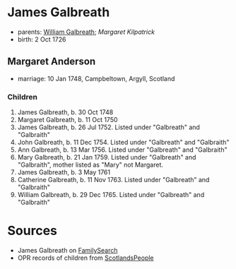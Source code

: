 # James Galbreath

- parents: [William Galbreath](galbreath-william-1701.md); *Margaret Kilpatrick*
- birth: 2 Oct 1726

## Margaret Anderson

- marriage: 10 Jan 1748, Campbeltown, Argyll, Scotland 

### Children

1. James Galbreath, b. 30 Oct 1748
2. Margaret Galbreath, b. 11 Oct 1750
3. James Galbreath, b. 26 Jul 1752.  Listed under "Galbreath" and "Galbraith"
4. John Galbreath, b. 11 Dec 1754. Listed under "Galbreath" and "Galbraith"
5. Ann Galbreath, b. 13 Mar 1756. Listed under "Galbreath" and "Galbraith"
6. Mary Galbreath, b. 21 Jan 1759. Listed under "Galbreath" and "Galbraith", mother listed as "Mary" not Margaret.
7. James Galbreath, b. 3 May 1761
8. Catherine Galbreath, b. 11 Nov 1763. Listed under "Galbreath" and "Galbraith"
9. William Galbreath, b. 29 Dec 1765. Listed under "Galbreath" and "Galbraith"

# Sources

- James Galbreath on [FamilySearch](https://www.familysearch.org/tree/person/KCQW-GZT)
- OPR records of children from [ScotlandsPeople](https://www.scotlandspeople.gov.uk/record-results?search_type=people&event=%28B%20OR%20C%20OR%20S%29&record_type%5B0%5D=opr_births&church_type=Old%20Parish%20Registers&dl_cat=church&dl_rec=church-births-baptisms&surname=galbreath&surname_so=fuzzy&forename_so=starts&from_year=1748&to_year=1770&parent_names=galb&parent_names_so=starts&parent_name_two=anderson&parent_name_two_so=fuzzy&county=ARGYLL&record=Church%20of%20Scotland%20%28old%20parish%20registers%29%20Roman%20Catholic%20Church%20Other%20churches&rd_real_name%5B0%5D=CAMPBELTOWN%20%28LANDWARD%29%20OR%20CAMPBELTOWN%20%28BURGH%29%20OR%20CAMPBELTOWN&rd_display_name%5B0%5D=CAMPBELTOWN%20%28LANDWARD%29%7CCAMPBELTOWN%20%28BURGH%29%7CCAMPBELTOWN_CAMPBELTOWN&rd_label%5B0%5D=CAMPBELTOWN&rd_name%5B0%5D=CAMPBELTOWN%20%2ALANDWARD%2A%20OR%20CAMPBELTOWN%20%2ABURGH%2A%20OR%20CAMPBELTOWN&sort=asc&order=Date&field=year)
